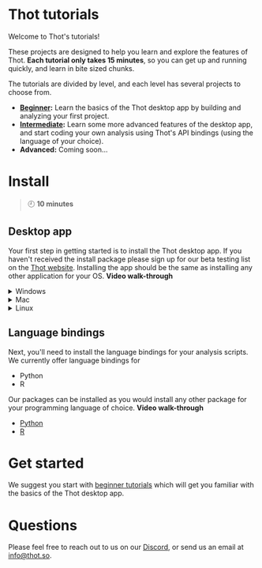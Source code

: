 # Thot tutorials

Welcome to Thot's tutorials!

These projects are designed to help you learn and explore the features of Thot.
**Each tutorial only takes 15 minutes**, so you can get up and running quickly, and learn in bite sized chunks.

The tutorials are divided by level, and each level has several projects to choose from.

+ **[Beginner](beginner):** Learn the basics of the Thot desktop app by building and analyzing your first project.
+ **[Intermediate](intermediate):** Learn some more advanced features of the desktop app, and start coding your own analysis using
Thot's API bindings (using the language of your choice).
+ **Advanced:** Coming soon...

# Install
>
> :clock9: **10 minutes**

## Desktop app

Your first step in getting started is to install the Thot desktop app.
If you haven't received the install package please sign up for our beta testing list on the [Thot website](https://thot.so#join).
Installing the app should be the same as installing any other application for your OS.
**Video walk-through**

<details>
  <summary>Windows</summary>
   <img src="videos/windows_install.gif" alt="windows install"/>
</details>
<details>
  <summary>Mac</summary>
   <img src="videos/mac_install.gif" alt="mac install"/>
</details>
<details>
  <summary>Linux</summary>
   <img src="videos/linux_install.gif" alt="linux install"/>
</details>

## Language bindings

Next, you'll need to install the language bindings for your analysis scripts.
We currently offer language bindings for

+ Python
+ R

Our packages can be installed as you would install any other package for your programming language of choice.
**Video walk-through**

+ [Python]()
+ [R]()

# Get started

We suggest you start with [beginner tutorials](beginner) which will get you familiar with the basics of the Thot desktop app.

# Questions

Please feel free to reach out to us on our [Discord](https://discord.gg/Kv2c5XynfV), or send us an email at <info@thot.so>.
